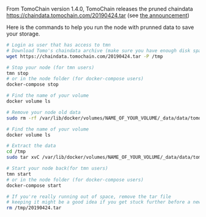 From TomoChain version 1.4.0, TomoChain releases the pruned chaindata https://chaindata.tomochain.com/20190424.tar (see [the announcement](https://medium.com/tomochain/tomochain-client-v1-4-release-announcement-c3f169b5ef03))

Here is the commands to help you run the node with prunned data to save your storage.

```bash
# Login as user that has access to tmn
# Download Tomo's chaindata archive (make sure you have enough disk space available)
wget https://chaindata.tomochain.com/20190424.tar -P /tmp

# Stop your node (for tmn users)
tmn stop
# or in the node folder (for docker-compose users)
docker-compose stop

# Find the name of your volume
docker volume ls

# Remove your node old data
sudo rm -rf /var/lib/docker/volumes/NAME_OF_YOUR_VOLUME/_data/data/tomo/chaindata

# Find the name of your volume
docker volume ls

# Extract the data
cd /tmp
sudo tar xvC /var/lib/docker/volumes/NAME_OF_YOUR_VOLUME/_data/data/tomo/ -f 20190424.tar

# Start your node back(for tmn users)
tmn start
# or in the node folder (for docker-compose users)
docker-compose start

# If you're really running out of space, remove the tar file
# keeping it might be a good idea if you get stuck further before a new snapshot is released
rm /tmp/20190424.tar
```
